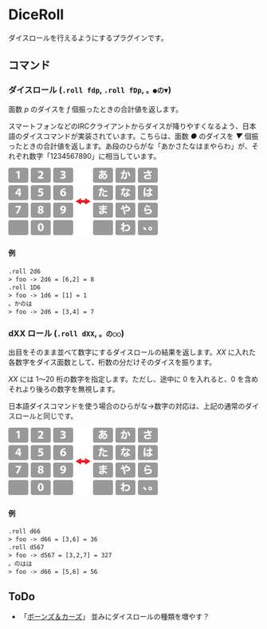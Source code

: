 DiceRoll
========

ダイスロールを行えるようにするプラグインです。

コマンド
--------

### ダイスロール (`.roll fdp`, `.roll fDp`, `。●の▼`)

面数 _p_ のダイスを _f_ 個振ったときの合計値を返します。

スマートフォンなどのIRCクライアントからダイスが降りやすくなるよう、日本語のダイスコマンドが実装されています。こちらは、面数 _●_ のダイスを _▼_ 個振ったときの合計値を返します。あ段のひらがな「あかさたなはまやらわ」が、それぞれ数字「1234567890」に相当しています。

![ひらがなと数字の対応](images/dice-roll-ja.png "ひらがなと数字の対応")

#### 例

```
.roll 2d6
> foo -> 2d6 = [6,2] = 8
.roll 1D6
> foo -> 1d6 = [1] = 1
。かのは
> foo -> 2d6 = [3,4] = 7
```

### dXX ロール (`.roll dXX`, `。の○○`)

出目をそのまま並べて数字にするダイスロールの結果を返します。_XX_ に入れた各数字をダイス面数として、桁数の分だけそのダイスを振ります。

_XX_ には 1～20 桁の数字を指定します。ただし、途中に 0 を入れると、0 を含めそれより後ろの数字を無視します。

日本語ダイスコマンドを使う場合のひらがな→数字の対応は、上記の通常のダイスロールと同じです。

![ひらがなと数字の対応](images/dice-roll-ja.png "ひらがなと数字の対応")

#### 例

```
.roll d66
> foo -> d66 = [3,6] = 36
.roll d567
> foo -> d567 = [3,2,7] = 327
。のはは
> foo -> d66 = [5,6] = 56
```

ToDo
----

* 「[ボーンズ＆カーズ](https://github.com/torgtaitai/BCDice)」 並みにダイスロールの種類を増やす？

